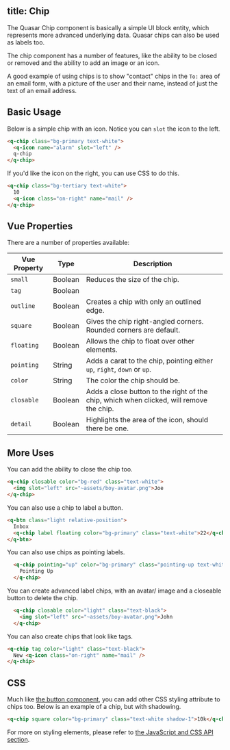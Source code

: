 title: Chip
---

The Quasar Chip component is basically a simple UI block entity, which represents more advanced underlying data. Quasar chips can also be used as labels too.

The chip component has a number of features, like the ability to be closed or removed and the ability to add an image or an icon. 

A good example of using chips is to show "contact" chips in the `To:` area of an email form, with a picture of the user and their name, instead of just the text of an email address. 

<!-- Todo! Usually touching or clicking on (or hovering over) a chip will show the full details behind the data the chip represents. For instance, if the chip is showing a contact, then the full details or a list of partial details could be shown to the user for information or selection. This kind of feature, however, is left up to userland to create, as there are many, many possibilities. Chips can be used for any abbreviated visual representation of any kind of data. --> 

<input type="hidden" data-fullpage-demo="components/chip">

## Basic Usage

Below is a simple chip with an icon. Notice you can `slot` the icon to the left.

``` html
<q-chip class="bg-primary text-white">
  <q-icon name="alarm" slot="left" />
  q-chip
</q-chip>
```

If you'd like the icon on the right, you can use CSS to do this.

``` html
<q-chip class="bg-tertiary text-white">
  10
  <q-icon class="on-right" name="mail" />
</q-chip>
```

## Vue Properties
There are a number of properties available:

| Vue Property | Type | Description |
| --- | --- | --- |
|`small` | Boolean | Reduces the size of the chip. |
|`tag` | Boolean |  |
|`outline` | Boolean | Creates a chip with only an outlined edge. |
|`square` | Boolean | Gives the chip right-angled corners. Rounded corners are default. |
|`floating` | Boolean | Allows the chip to float over other elements. |
|`pointing` | String | Adds a carat to the chip, pointing either `up`, `right`, `down` or `up`.  |
| `color` | String | The color the chip should be. | 
|`closable` | Boolean | Adds a close button to the right of the chip, which when clicked, will remove the chip. |
|`detail` | Boolean | Highlights the area of the icon, should there be one. |

## More Uses

You can add the ability to close the chip too.

``` html
<q-chip closable color="bg-red" class="text-white">
  <img slot="left" src="~assets/boy-avatar.png">Joe
</q-chip>
```
You can also use a chip to label a button.

```html
<q-btn class="light relative-position">
  Inbox
  <q-chip label floating color="bg-primary" class="text-white">22</q-chip>
</q-btn>
```

You can also use chips as pointing labels.

```html
  <q-chip pointing="up" color="bg-primary" class="pointing-up text-white">
    Pointing Up
  </q-chip>
```

You can create advanced label chips, with an avatar/ image and a closeable button to delete the chip. 

```html
  <q-chip closable color="light" class="text-black">
    <img slot="left" src="~assets/boy-avatar.png">John
  </q-chip>
```

You can also create chips that look like tags.

```html
<q-chip tag color="light" class="text-black">
  New <q-icon class="on-right" name="mail" />
</q-chip>
```

## CSS

Much like [the button component](/components/buttons.html), you can add other CSS styling attribute to chips too. Below is an example of a chip, but with shadowing.

```html
<q-chip square color="bg-primary" class="text-white shadow-1">10k</q-chip>
```

For more on styling elements, please refer to [the JavaScript and CSS API section](/api).  


 